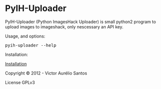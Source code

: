 PyIH-Uploader
=============

PyIH-Uploader (Python ImagesHack Uploader) is small python2 program to upload images to imageshack, only nescessary an API key.

Usage, and options:
<pre>
pyih-uploader --help
</pre>

Installation:

<a href="https://github.com/hotvic/pyih-uploader/wiki/Installation">Installation</a>

Copyright © 2012 - Victor Aurélio Santos

License GPLv3
